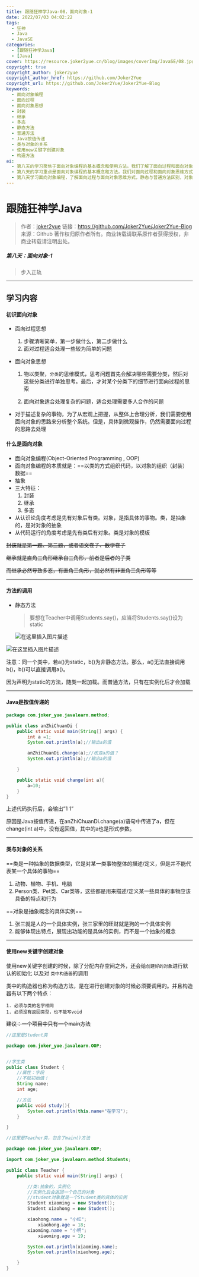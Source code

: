```yaml
---
title: 跟随狂神学Java-08，面向对象-1
date: 2022/07/03 04:02:22
tags:
  - 狂神
  - Java
  - JavaSE
categories:
  - [跟随狂神学Java]
  - [Java]
cover: https://resource.joker2yue.cn/blog/images/coverImg/JavaSE/08.jpg
copyright: true
copyright_author: joker2yue
copyright_author_href: https://github.com/Joker2Yue
copyright_url: https://github.com/Joker2Yue/Joker2Yue-Blog
keywords:
  - 面向对象编程
  - 面向过程
  - 面向对象思想
  - 封装
  - 继承
  - 多态
  - 静态方法
  - 普通方法
  - Java按值传递
  - 类与对象的关系
  - 使用new关键字创建对象
  - 构造方法
ai: 
  - 第八天的学习聚焦于面向对象编程的基本概念和使用方法。我们了解了面向过程和面向对象思维方式的区别，以及面向对象编程的三大特征：封装、继承、多态。在方法的调用方面，学习了静态方法和普通方法的区别，以及Java是按值传递的原理。此外，我们深入探讨了类与对象的关系，以及如何使用new关键字创建对象和调用构造方法。这些概念和技巧为后续的面向对象编程打下了坚实的基础。
  - 第八天的学习重点是面向对象编程的基本概念和方法。我们对面向过程和面向对象思维方式进行了比较，强调了面向对象编程的三大特征：封装、继承、多态。还学习了静态方法和普通方法的差异，以及Java按值传递的原理。同时，深入了解了类与对象的关系，学习了如何使用new关键字创建对象和调用构造方法。这些知识为后续的面向对象编程提供了坚实的基础。
  - 第八天学习面向对象编程，了解面向过程与面向对象思维方式，静态与普通方法区别，对象创建与构造方法。
---
```

# 跟随狂神学Java
> 作者：[joker2yue](https://github.com/Joker2Yue)
> 链接：https://github.com/Joker2Yue/Joker2Yue-Blog
> 来源：Github
> 著作权归原作者所有。商业转载请联系原作者获得授权，非商业转载请注明出处。
##### 第八天：面向对象-1

> 步入正轨

---

## 学习内容

#### 初识面向对象

* 面向过程思想

  1. 步骤清晰简单，第一步做什么，第二步做什么
  2. 面对过程适合处理一些较为简单的问题
  
* 面向对象思想

  1. 物以类聚，`分类`的思维模式，思考问题首先会解决哪些需要分类，然后对这些分类进行单独思考。最后，才对某个分类下的细节进行面向过程的思索

  2. 面向对象适合处理复杂的问题，适合处理需要多人合作的问题

* 对于描述复杂的事物，为了从宏观上把握，从整体上合理分析，我们需要使用面向对象的思路来分析整个系统。但是，具体到微观操作，仍然需要面向过程的思路去处理

#### 什么是面向对象

* 面向对象编程(Object-Oriented Programming , OOP)
* 面向对象编程的本质就是：==以类的方式组织代码，以对象的组织（封装）数据==
* 抽象
* 三大特征：
  1. 封装
  2. 继承
  3. 多态
* 从认识论角度考虑是先有对象后有类。对象，是指具体的事物。类，是抽象的，是对对象的抽象
* 从代码运行的角度考虑是先有类后有对象。类是对象的模板

~~封装就是第一题、第二题，或者语文卷子、数学卷子~~

~~继承就是直角三角形继承自三角形，前者是后者的子类~~

~~而继承必然导致多态，有直角三角形，就必然有非直角三角形等等~~

----

#### 方法的调用

* 静态方法

  > 要想在Teacher中调用Students.say()，应当将Students.say()设为static

  

  ![在这里插入图片描述](images/跟随狂神学Java-8/f9ff1d56adb34e75adcd459fcb43b49f.png)

![在这里插入图片描述](images/跟随狂神学Java-8/1f8db414ddc14950a2028d729536d2c7.png)

注意：同一个类中，若a()为static，b()为非静态方法。那么，a()无法直接调用b()，b()可以直接调用a()。

因为声明为static的方法，随类一起加载。而普通方法，只有在实例化后才会加载

---

#### Java是按值传递的

~~~java
package com.joker_yue.javalearn.method;

public class anZhiChuanDi {
    public static void main(String[] args) {
        int a =1;
        System.out.println(a);//输出a的值

        anZhiChuanDi.change(a);//改变a的值？
        System.out.println(a);//输出a的值

    }

    public static void change(int a){
        a=10;
    }
}
~~~

上述代码执行后，会输出”1 1”

原因是Java按值传递，在anZhiChuanDi.change(a)语句中传递了a，但在change(int a)中，没有返回值，其中的a也是形式参数。

---

#### 类与对象的关系

==类是一种抽象的数据类型，它是对某一类事物整体的描述/定义，但是并不能代表某一个具体的事物==

1. 动物、植物、手机、电脑
2. Person类、Pet类、Car类等，这些都是用来描述/定义某一些具体的事物应该具备的特点和行为



==对象是抽象概念的具体实例==

1. 张三就是人的一个具体实例，张三家里的旺财就是狗的一个具体实例
2. 能够体现出特点，展现出功能的是具体的实例，而不是一个抽象的概念

----

#### 使用new关键字创建对象

使用new关键字创建的时候，除了分配内存空间之外，还会给`创建好的对象`进行默认的初始化 以及对 `类中构造器`的调用

类中的构造器也称为构造方法，是在进行创建对象的时候必须要调用的。并且构造器有以下两个特点：

	1. 必须与类的名字相同
	1. 必须没有返回类型，也不能写void

~~建议：一个项目中只有一个main方法~~

~~~java
//这里是Student类

package com.joker_yue.javalearn.OOP;


//学生类
public class Student {
    //属性：字段
    //不赋初始值！
    String name;
    int age;

    //方法
    public void study(){
        System.out.println(this.name+"在学习");
    }

}

~~~

~~~java
//这里是Teacher类，包含了main()方法

package com.joker_yue.javalearn.OOP;

import com.joker_yue.javalearn.method.Students;

public class Teacher {
    public static void main(String[] args) {

        //类:抽象的，实例化
        //实例化后会返回一个自己的对象
        //student对象就是一个Student类的具体的实例
        Student xiaoming = new Student();
        Student xiaohong = new Student();

        xiaohong.name = "小红";
            xiaohong.age = 18;
        xiaoming.name = "小明";
            xiaoming.age = 19;

        System.out.println(xiaoming.name);
        System.out.println(xiaohong.age);

    }
}

~~~

